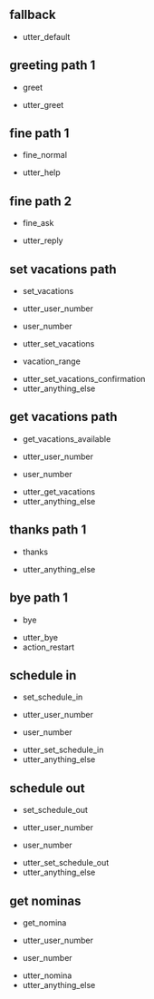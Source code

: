 ## fallback
- utter_default

## greeting path 1
* greet
- utter_greet

## fine path 1
* fine_normal
- utter_help

## fine path 2
* fine_ask
- utter_reply

## set vacations path
* set_vacations
- utter_user_number
* user_number
- utter_set_vacations
* vacation_range
- utter_set_vacations_confirmation
- utter_anything_else

## get vacations path
* get_vacations_available
- utter_user_number
* user_number
- utter_get_vacations
- utter_anything_else

## thanks path 1
* thanks
- utter_anything_else

## bye path 1
* bye
- utter_bye
- action_restart

## schedule  in 
* set_schedule_in
- utter_user_number
* user_number
- utter_set_schedule_in
- utter_anything_else

## schedule  out 
* set_schedule_out
- utter_user_number
* user_number
- utter_set_schedule_out
- utter_anything_else

## get nominas
* get_nomina
- utter_user_number
* user_number
- utter_nomina
- utter_anything_else